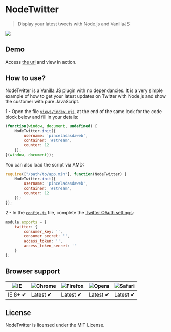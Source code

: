 # NodeTwitter
> Display your latest tweets with Node.js and VanillaJS

![](https://raw.github.com/pinceladasdaweb/NodeTwitter/master/screenshot.png)

## Demo
Access [the url](http://nodejs-twitter.herokuapp.com/) and view in action.

## How to use?
NodeTwitter is a [Vanilla JS](http://vanilla-js.com/) plugin with no dependancies. It is a very simple example of how to get your latest updates on Twitter with Node.js and show the customer with pure JavaScript.

1 - Open the file [`views/index.ejs`](views/index.ejs), at the end of the same look for the code block below and fill in your details:

```javascript
(function(window, document, undefined) {
    NodeTwitter.init({
        username: 'pinceladasdaweb',
        container: '#stream',
        counter: 12
    });
}(window, document));
```

You can also load the script via AMD:

```javascript
require(["/path/to/app.min"], function(NodeTwitter) {
    NodeTwitter.init({
        username: 'pinceladasdaweb',
        container: '#stream',
        counter: 12
    });
});
```

2 - In the [`config.js`](config.js) file, complete the [Twitter OAuth settings](https://dev.twitter.com/oauth/overview/faq):

```javascript
module.exports = {
    twitter: {
        consumer_key: '',
        consumer_secret: '',
        access_token: '',
        access_token_secret: ''
    }
};
```

## Browser support

![IE](https://cloud.githubusercontent.com/assets/398893/3528325/20373e76-078e-11e4-8e3a-1cb86cf506f0.png) | ![Chrome](https://cloud.githubusercontent.com/assets/398893/3528328/23bc7bc4-078e-11e4-8752-ba2809bf5cce.png) | ![Firefox](https://cloud.githubusercontent.com/assets/398893/3528329/26283ab0-078e-11e4-84d4-db2cf1009953.png) | ![Opera](https://cloud.githubusercontent.com/assets/398893/3528330/27ec9fa8-078e-11e4-95cb-709fd11dac16.png) | ![Safari](https://cloud.githubusercontent.com/assets/398893/3528331/29df8618-078e-11e4-8e3e-ed8ac738693f.png)
--- | --- | --- | --- | --- |
IE 8+ ✔ | Latest ✔ | Latest ✔ | Latest ✔ | Latest ✔ |

## License
NodeTwitter is licensed under the MIT License.
